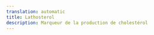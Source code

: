 ```yaml
---
translation: automatic
title: Lathosterol
description: Marqueur de la production de cholestérol
---
```


